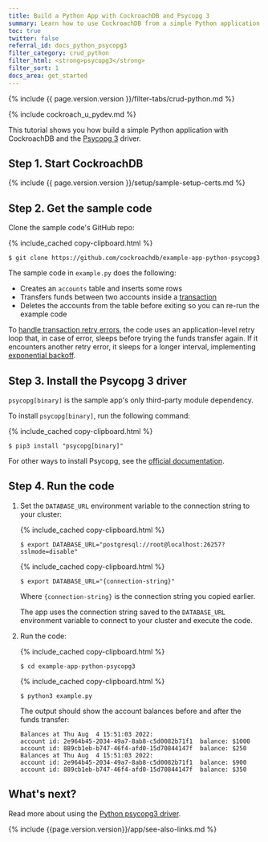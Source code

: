 ```yaml
---
title: Build a Python App with CockroachDB and Psycopg 3
summary: Learn how to use CockroachDB from a simple Python application with the Psycopg 3 driver.
toc: true
twitter: false
referral_id: docs_python_psycopg3
filter_category: crud_python
filter_html: <strong>psycopg3</strong>
filter_sort: 1
docs_area: get_started
---
```


{% include {{ page.version.version }}/filter-tabs/crud-python.md %}

{% include cockroach_u_pydev.md %}

This tutorial shows you how build a simple Python application with CockroachDB and the [Psycopg 3](https://www.psycopg.org/) driver.

## Step 1. Start CockroachDB

{% include {{ page.version.version }}/setup/sample-setup-certs.md %}

## Step 2. Get the sample code

Clone the sample code's GitHub repo:

{% include_cached copy-clipboard.html %}
~~~ shell
$ git clone https://github.com/cockroachdb/example-app-python-psycopg3
~~~

The sample code in `example.py` does the following:

- Creates an `accounts` table and inserts some rows
- Transfers funds between two accounts inside a [transaction](transactions.html)
- Deletes the accounts from the table before exiting so you can re-run the example code

To [handle transaction retry errors](query-behavior-troubleshooting.html#transaction-retry-errors), the code uses an application-level retry loop that, in case of error, sleeps before trying the funds transfer again. If it encounters another retry error, it sleeps for a longer interval, implementing [exponential backoff](https://en.wikipedia.org/wiki/Exponential_backoff).


## Step 3. Install the Psycopg 3 driver

`psycopg[binary]` is the sample app's only third-party module dependency.

To install `psycopg[binary]`, run the following command:

{% include_cached copy-clipboard.html %}
~~~ shell
$ pip3 install "psycopg[binary]"
~~~

For other ways to install Psycopg, see the [official documentation](https://www.psycopg.org/psycopg3/docs/basic/install.html).

## Step 4. Run the code

1. Set the `DATABASE_URL` environment variable to the connection string to your cluster:

    <section class="filter-content" markdown="1" data-scope="local">

    {% include_cached copy-clipboard.html %}
    ~~~ shell
    $ export DATABASE_URL="postgresql://root@localhost:26257?sslmode=disable"
    ~~~

    </section>

    <section class="filter-content" markdown="1" data-scope="cockroachcloud">

    {% include_cached copy-clipboard.html %}
    ~~~ shell
    $ export DATABASE_URL="{connection-string}"
    ~~~

    Where `{connection-string}` is the connection string you copied earlier.

    </section>

    The app uses the connection string saved to the `DATABASE_URL` environment variable to connect to your cluster and execute the code.

1. Run the code:

    {% include_cached copy-clipboard.html %}
    ~~~ shell
    $ cd example-app-python-psycopg3
    ~~~

    {% include_cached copy-clipboard.html %}
    ~~~ shell
    $ python3 example.py
    ~~~

    The output should show the account balances before and after the funds transfer:

    ~~~
    Balances at Thu Aug  4 15:51:03 2022:
    account id: 2e964b45-2034-49a7-8ab8-c5d0082b71f1  balance: $1000
    account id: 889cb1eb-b747-46f4-afd0-15d70844147f  balance: $250
    Balances at Thu Aug  4 15:51:03 2022:
    account id: 2e964b45-2034-49a7-8ab8-c5d0082b71f1  balance: $900
    account id: 889cb1eb-b747-46f4-afd0-15d70844147f  balance: $350
    ~~~

## What's next?

Read more about using the [Python psycopg3 driver](https://www.psycopg.org/docs/).

{% include {{page.version.version}}/app/see-also-links.md %}
